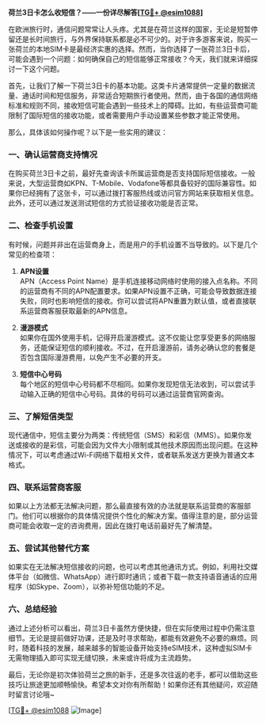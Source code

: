 **荷兰3日卡怎么收短信？——一份详尽解答[[TG💪+ @esim1088](https://t.me/s/esim1088)]**

在欧洲旅行时，通信问题常常让人头疼。尤其是在荷兰这样的国家，无论是短暂停留还是长时间旅行，与外界保持联系都是必不可少的。对于许多游客来说，购买一张荷兰的本地SIM卡是最经济实惠的选择。然而，当你选择了一张荷兰3日卡后，可能会遇到一个问题：如何确保自己的短信能够正常接收？今天，我们就来详细探讨一下这个问题。

首先，让我们了解一下荷兰3日卡的基本功能。这类卡片通常提供一定量的数据流量、通话时间和短信服务，非常适合短期旅行者使用。然而，由于各国的通信网络标准和规则不同，接收短信可能会遇到一些技术上的障碍。比如，有些运营商可能限制了国际短信的接收功能，或者需要用户手动设置某些参数才能正常使用。

那么，具体该如何操作呢？以下是一些实用的建议：

### **一、确认运营商支持情况**

在购买荷兰3日卡之前，最好先查询该卡所属运营商是否支持国际短信接收。一般来说，大型运营商如KPN、T-Mobile、Vodafone等都具备较好的国际兼容性。如果你已经拥有了这张卡，可以通过拨打客服热线或访问官方网站来获取相关信息。此外，还可以通过发送测试短信的方式验证接收功能是否正常。

### **二、检查手机设置**

有时候，问题并非出在运营商身上，而是用户的手机设置不当导致的。以下是几个常见的检查项：

1. **APN设置**  
   APN（Access Point Name）是手机连接移动网络时使用的接入点名称。不同的运营商有不同的APN配置要求。如果APN设置不正确，可能会导致数据连接失败，同时也影响短信的接收。你可以尝试将APN重置为默认值，或者直接联系运营商客服获取最新的APN信息。

2. **漫游模式**  
   如果你在国外使用手机，记得开启漫游模式。这不仅能让您享受更多的网络服务，还能保证短信的顺利接收。不过，在开启漫游前，请务必确认您的套餐是否包含国际漫游费用，以免产生不必要的开支。

3. **短信中心号码**  
   每个地区的短信中心号码都不尽相同。如果你发现短信无法收到，可以尝试手动输入正确的短信中心号码。具体的号码可以通过运营商官网查询。

### **三、了解短信类型**

现代通信中，短信主要分为两类：传统短信（SMS）和彩信（MMS）。如果你发送或接收的是彩信，可能会因为文件大小限制或其他技术原因而出现问题。在这种情况下，可以考虑通过Wi-Fi网络下载相关文件，或者联系发送方更换为普通文本格式。

### **四、联系运营商客服**

如果以上方法都无法解决问题，那么最直接有效的办法就是联系运营商的客服部门。他们可以根据你的具体情况提供个性化的解决方案。值得注意的是，部分运营商可能会收取一定的咨询费用，因此在拨打电话前最好先了解清楚。

### **五、尝试其他替代方案**

如果实在无法解决短信接收的问题，也可以考虑其他通讯方式。例如，利用社交媒体平台（如微信、WhatsApp）进行即时通讯；或者下载一款支持语音通话的应用程序（如Skype、Zoom），以弥补短信功能的不足。

### **六、总结经验**

通过上述分析可以看出，荷兰3日卡虽然方便快捷，但在实际使用过程中仍需注意细节。无论是提前做好功课，还是及时寻求帮助，都能有效避免不必要的麻烦。同时，随着科技的发展，越来越多的智能设备开始支持eSIM技术，这种虚拟SIM卡无需物理插入即可实现无缝切换，未来或许将成为主流趋势。

最后，无论你是初次体验荷兰之旅的新手，还是多次往返的老手，都可以借助这些技巧让旅途更加顺畅愉快。希望本文对你有所帮助！如果你还有其他疑问，欢迎随时留言讨论哦~

[[TG💪+ @esim1088](https://t.me/s/esim1088) ![Image](https://i.postimg.cc/4NQfJmqS/Snipaste-2025-05-13-00-14-12.png)]